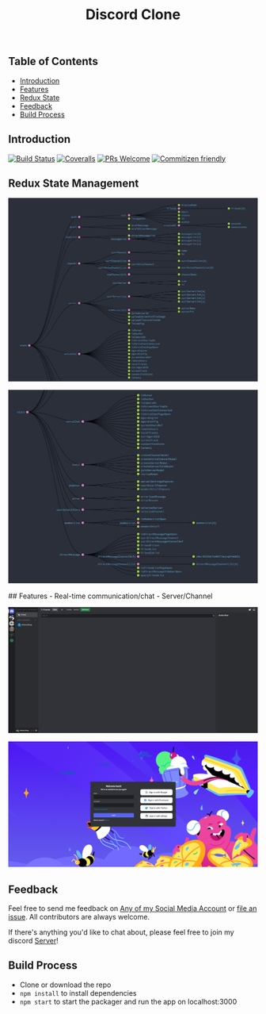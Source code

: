 <h1 align="center"> Discord Clone</h1> <br>
<!-- START doctoc generated TOC please keep comment here to allow auto update -->
<!-- DON'T EDIT THIS SECTION, INSTEAD RE-RUN doctoc TO UPDATE -->

## Table of Contents

- [Introduction](#introduction)
- [Features](#features)
- [Redux State](#redux)
- [Feedback](#feedback)
- [Build Process](#build-process)

<!-- END doctoc generated TOC please keep comment here to allow auto update -->

## Introduction

[![Build Status](https://img.shields.io/travis/gitpoint/git-point.svg?style=flat-square)](https://travis-ci.org/gitpoint/git-point)
[![Coveralls](https://img.shields.io/coveralls/github/gitpoint/git-point.svg?style=flat-square)](https://coveralls.io/github/gitpoint/git-point)
[![PRs Welcome](https://img.shields.io/badge/PRs-welcome-brightgreen.svg?style=flat-square)](http://makeapullrequest.com)
[![Commitizen friendly](https://img.shields.io/badge/commitizen-friendly-brightgreen.svg?style=flat-square)](http://commitizen.github.io/cz-cli/)

## Redux State Management
<p align="center">
  <img src = "./redux1.png" width=700>
</p>
<p align="center">
  <img src = "./redux2.png" width=700>
</p>
## Features
- Real-time communication/chat
- Server/Channel

<p align="center">
  <img src = "./discord_friend.png" width=700>
</p>
<p align="center">
  <img src = "./discord_login.png" width=700>
</p>

## Feedback

Feel free to send me feedback on [Any of my Social Media Account](https://github.com/AnthonyZhang220) or [file an issue](https://github.com/AnthonyZhang220/portfolio-website/issues/new). All contributors are always welcome.

If there's anything you'd like to chat about, please feel free to join my discord [Server](https://discord.gg/xkPRmn2HRb)!

## Build Process

- Clone or download the repo
- `npm install` to install dependencies
- `npm start` to start the packager and run the app on localhost:3000

